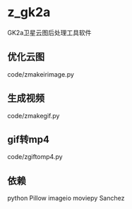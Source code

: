 # z_gk2a
GK2a卫星云图后处理工具软件

## 优化云图
code/zmakeirimage.py

## 生成视频
code/zmakegif.py

## gif转mp4
code/zgiftomp4.py

## 依赖
python
Pillow
imageio
moviepy
Sanchez